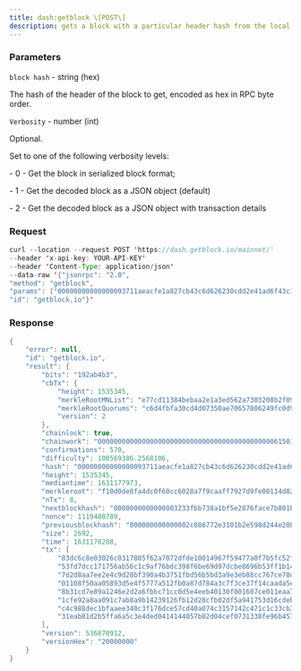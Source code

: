 ```yaml
---
title: dash:getblock \[POST\]
description: gets a block with a particular header hash from the local block databaseeither as a JSON object or as a serialized block.
---
```


### Parameters


`block hash` - string (hex)

The hash of the header of the block to get, encoded as hex in RPC byte
order.

`Verbosity` - number (int)

Optional.

Set to one of the following verbosity levels:

\- 0 - Get the block in serialized block format;

\- 1 - Get the decoded block as a JSON object (default)

\- 2 - Get the decoded block as a JSON object with transaction details

### Request

``` java
curl --location --request POST 'https://dash.getblock.io/mainnet/' 
--header 'x-api-key: YOUR-API-KEY' 
--header 'Content-Type: application/json' 
--data-raw '{"jsonrpc": "2.0",
"method": "getblock",
"params": ["00000000000000093711aeacfe1a827cb43c6d626230cdd2e41ad6f43c1e79d3", 1],
"id": "getblock.io"}'
```

###  Response

``` java
{
    "error": null,
    "id": "getblock.io",
    "result": {
        "bits": "192ab4b3",
        "cbTx": {
            "height": 1535345,
            "merkleRootMNList": "e77cd11384bebaa2e1a3ed562a7303208b2f09fe62593e39ae5b1f25b571c3ef",
            "merkleRootQuorums": "c6d4fbfa30cd4d07350ae70657806249fc0d908e0d0ad00c3c831f1ca49623ce",
            "version": 2
        },
        "chainlock": true,
        "chainwork": "000000000000000000000000000000000000000000006150154939c35ffff276",
        "confirmations": 570,
        "difficulty": 100569386.2568106,
        "hash": "00000000000000093711aeacfe1a827cb43c6d626230cdd2e41ad6f43c1e79d3",
        "height": 1535345,
        "mediantime": 1631177973,
        "merkleroot": "f10d0de8fa4dc0f60cc6028a7f9caaff7927d9fe00114d8211e1527e557fdced",
        "nTx": 8,
        "nextblockhash": "0000000000000003233fbb738a1bf5e2876face7b801b020d276b9c6c3967c67",
        "nonce": 1119488789,
        "previousblockhash": "000000000000002c086772e3101b2e598d244e20b73211d1dd86c59584dc4407",
        "size": 2692,
        "time": 1631178288,
        "tx": [
            "83dc6c8e03026c0317885f62a7072dfde10014967f59477a0f7b5fc52f44a784",
            "53fd7dcc171756ab56c1c9af76bdc398f6be69d97dcbe8696b53ff1b140c2249",
            "7d2d8aa7ee2e4c9d28bf390a4b3751fbd56b5bd3a9e3eb88cc767ce78dc8120b",
            "01108f50aa05893d5e4f5777a512fb0a87d784a3c7f3ce37f14caada5e347a4a",
            "8b31cd7e89a1246e2d2a6fbbc71cc0d5e4eeb40130f001607ce011eaa7081c25",
            "1cfe92a8aa091c7ab8a9b14239126fb12d28cfb02df5a941753d16cdebf6cc56",
            "c4c988dec1bfaaee340c3f176dce57cd40a074c3157142c471c1c33cb36d8d5f",
            "31eab81d2b5ffa6a5c3e4ded0414144057b82d04cef0731338fe96b4576de658"
        ],
        "version": 536870912,
        "versionHex": "20000000"
    }
}
```

